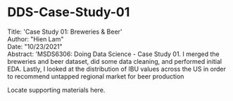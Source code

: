 # DDS-Case-Study-01  
Title: 'Case Study 01: Breweries & Beer'  
Author: "Hien Lam"    
Date: "10/23/2021"    
Abstract: 'MSDS6306: Doing Data Science - Case Study 01. I merged the breweries and beer dataset, did some data cleaning, and performed initial EDA. Lastly, I looked at the distribution of IBU values across the US in order to recommend untapped regional market for beer production

Locate supporting materials here.
